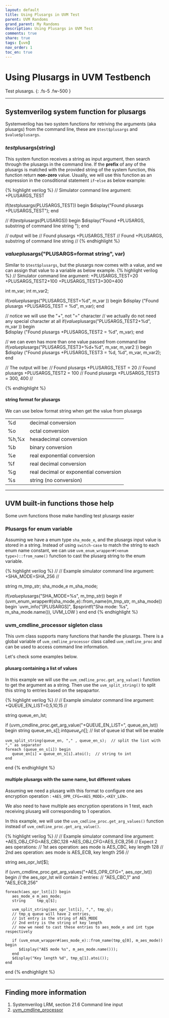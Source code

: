 ```yaml
---
layout: default
title: Using Plusargs in UVM Test
parent: UVM Randoms
grand_parent: My Randoms
description: Using Plusargs in UVM Test
comments: true
share: true
tags: [uvm]
nav_order: 1
toc_en: true
---
```


# Using Plusargs in UVM Testbench
Test plusargs.
{: .fs-5 .fw-500 }

---
## Systemverilog system function for plusargs
Systemverilog has two system functions for retriving the arguments (aka plusargs) from the command line, these are `$test$plusargs` and `$value$plusargs`.

### $test$plusargs(string)
This system function receives a string as input argument, then search through the plusargs in the command line.
If the **prefix** of any of the plusargs is matched with the provided string of the system function, this function return **non-zero** value.
Usually, we will use this function as an expression in the consditional statement `if`-`else` as below example:

{% highlight verilog %}
// Simulator command line argument: +PLUSARGS_TEST

if($test$plusargs(PLUSARGS_TEST)) begin 
  $display("Found plusargs +PLUSARGS_TEST");
end

//
if($test$plusargs(PLUSARGS)) begin 
  $display("Found +PLUSARGS, substring of command line string ");
end

// output will be 
// Found plusargs +PLUSARGS_TEST
// Found +PLUSARGS, substring of command line string
//
{% endhighlight %}

### $value$plusargs("PLUSARGS=format string", var)
Similar to `$test$plusargs`, but the plusargs now comes with a value, and we can assign that value to a variable as below example.
{% highlight verilog %}
// Simulator command line argument: +PLUSARGS_TEST=20 +PLUSARGS_TEST2+100 +PLUSARGS_TEST3+300+400

int m_var;
int m_var2;

if($value$plusargs("PLUSARGS_TEST=%d", m_var )) begin 
  $display ("Found plusargs +PLUSARGS_TEST = %d", m_var);
end 

// notice we will use the "+", not "=" character
// we actually do not need any special character at all
if($value$plusargs("PLUSARGS_TEST2+%d", m_var )) begin    
  $display ("Found plusargs +PLUSARGS_TEST2 = %d", m_var);
end 

// we can even has more than one value passed from command line
if($value$plusargs("PLUSARGS_TEST3+%d+%d", m_var, m_var2 )) begin    
  $display ("Found plusargs +PLUSARGS_TEST3 = %d, %d", m_var, m_var2);
end 

// The output will be:
// Found plusargs +PLUSARGS_TEST = 20
// Found plusargs +PLUSARGS_TEST2 = 100
// Found plusargs +PLUSARGS_TEST3 = 300, 400
// 


{% endhighlight %}

#### string format for plusargs
We can use below format string when get the value from plusargs

|      | |
|:-----|:--------|
|%d    |decimal conversion|
|%o    |octal conversion|
|%h,%x |hexadecimal conversion|
|%b    |binary conversion|
|%e    |real exponential conversion|
|%f    |real decimal conversion|
|%g    |real decimal or exponential conversion|
|%s    |string (no conversion)|



---
## UVM built-in functions those help
Some uvm functions those make handling test plusargs easier

### Plusargs for enum variable
Assuming we have a enum type `sha_mode_e`, and the plusargs input value is stored in a string.
Instead of using `switch-case` to match the string to each enum name constant,
we can use `uvm_enum_wrapper#(<enum type>)::from_name()` function to cast the plusarg string to the enum variable.

{% highlight verilog %}
 //
 // Example simulator command line argument: +SHA_MODE=SHA_256
 //

 string     m_tmp_str;
 sha_mode_e m_sha_mode;

 if($value$plusargs("SHA_MODE=%s", m_tmp_str)) begin
    if (uvm_enum_wrapper#(sha_mode_e)::from_name(m_tmp_str, m_sha_mode)) begin
       `uvm_info("[PLUSARGS]", $psprintf("Sha mode: %s", m_sha_mode.name()), UVM_LOW )
    end
 end
{% endhighlight %}

### uvm_cmdline_processor sigleton class
This uvm class supports many functions that handle the plusargs.
There is a global variable of `uvm_cmdline_processor` class called `uvm_cmdline_proc` and can be used to access command line information.

Let's check some examples below.

#### plusarg containing a list of values
In this example we will use the `uvm_cmdline_proc.get_arg_value()` function to get the argument as a string.
Then use the `uvm_split_string()` to split this string to entries based on the sepapartor.

{% highlight verilog %}
 //
 // Example simulator command line argument: +QUEUE_EN_LIST=0,5,10,15
 //

 string queue_en_lst;

 if (uvm_cmdline_proc.get_arg_value("+QUEUE_EN_LIST=", queue_en_lst)) begin
    string queue_en_s[$];
    int    queue_en[$];  // list of queue id that will be enable

    uvm_split_string(queue_en, "," , queue_en_s);  // split the list with "," as separator
    foreach (queue_en_s[i]) begin
       queue_en[i] = queue_en_s[i].atoi();  // string to int
    end
 end
{% endhighlight %}


#### multiple plusargs with the same name, but different values
Assuming we need a plusarg with this format to configure one aes encryption operation : `+AES_OPR_CFG=<AES_MODE>,<KEY_LEN>`.

We also need to have multiple aes encryption operations in 1 test, each receiving plusarg will corresponding to 1 operation.

In this example, we will use the `uvm_cmdline_proc.get_arg_values()` function instead of `uvm_cmdline_proc.get_arg_value()`.

{% highlight verilog %}
 //
 // Example simulator command line argument: +AES_OBJ_CFG=AES_CBC,128 +AES_OBJ_CFG=AES_ECB,256
 // Expect 2 aes operations:
 //               1st aes operation: aes mode is AES_CBC, key length 128
 //               2nd aes operation: aes mode is AES_ECB, key length 256
 //

 string aes_opr_lst[$];

 if (uvm_cmdline_proc.get_arg_values("+AES_OPR_CFG=", aes_opr_lst)) begin
    // the aes_opr_lst will contain 2 entries:
    //  "AES_CBC,1" and "AES_ECB,256"

    foreach(aes_opr_lst[i]) begin
       aes_mode_e m_aes_mode;
       string     tmp_q[$];

       uvm_split_string(aes_opr_lst[i], ",", tmp_q);
       // tmp_q queue will have 2 entries, 
       // 1st entry is the string of AES_MODE
       // 2nd entry is the string of key length
       // now we need to cast these entries to aes_mode_e and int type respectively

       if (uvm_enum_wrapper#(aes_mode_e)::from_name(tmp_q[0], m_aes_mode)) begin
          $display("AES mode %s", m_aes_mode.name()));
       end 
       $display("Key length %d", tmp_q[1].atoi());
    end 
 end
{% endhighlight %}

---
## Finding more information
1. Systemverilog LRM, section 21.6 Command line input
1. [uvm_cmdline_processor](https://verificationacademy.com/verification-methodology-reference/uvm/docs_1.2/html/files/base/uvm_cmdline_processor-svh.html)


